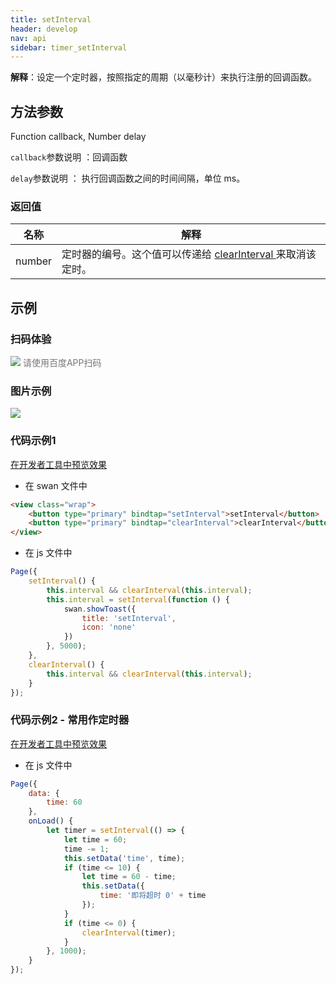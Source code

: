 ```yaml
---
title: setInterval
header: develop
nav: api
sidebar: timer_setInterval
---
```

 

**解释**：设定一个定时器，按照指定的周期（以毫秒计）来执行注册的回调函数。

 
## 方法参数

Function callback, Number delay

 `callback`参数说明 ：回调函数

 `delay`参数说明 ： 执行回调函数之间的时间间隔，单位 ms。 

### 返回值  

|名称|解释|
|--|--|
|number|定时器的编号。这个值可以传递给 <a href="https://smartprogram.baidu.com/docs/develop/api/open/timer_clearTimeout/">clearInterval </a>来取消该定时。|
## 示例

### 扫码体验

<div class='scan-code-container'>
    <img src="https://b.bdstatic.com/miniapp/assets/images/doc_demo/fragment_timer.png" class="demo-qrcode-image" />
    <font color=#777 12px>请使用百度APP扫码</font>
</div>

###  图片示例  


<div class="m-doc-custom-examples">
    <div class="m-doc-custom-examples-correct">
        <img src="https://b.bdstatic.com/miniapp/images/setInterval.gif">
    </div>
    <div class="m-doc-custom-examples-correct">
        <img src=" ">
    </div>
    <div class="m-doc-custom-examples-correct">
        <img src=" ">
    </div>     
</div>

###  代码示例1 

<a href="swanide://fragment/3a72e862b7e3d92d06fc64432513d1001574042023470" title="在开发者工具中预览效果" target="_self">在开发者工具中预览效果</a>

* 在 swan 文件中

```html
<view class="wrap">
    <button type="primary" bindtap="setInterval">setInterval</button>
    <button type="primary" bindtap="clearInterval">clearInterval</button>
</view>
```

* 在 js 文件中

```js
Page({
    setInterval() {
        this.interval && clearInterval(this.interval);
        this.interval = setInterval(function () {
            swan.showToast({
                title: 'setInterval',
                icon: 'none'
            })
        }, 5000);
    },
    clearInterval() {
        this.interval && clearInterval(this.interval);
    }
});
```

###  代码示例2 - 常用作定时器 

<a href="swanide://fragment/4859edf9b411e86a030adc618435db2a1575402921672" title="在开发者工具中预览效果" target="_self">在开发者工具中预览效果</a>

* 在 js 文件中

```js
Page({
    data: {
        time: 60
    },
    onLoad() {
        let timer = setInterval(() => {
            let time = 60;
            time -= 1;
            this.setData('time', time);
            if (time <= 10) {
                let time = 60 - time;
                this.setData({
                    time: '即将超时 0' + time
                });
            }
            if (time <= 0) {
                clearInterval(timer);
            }
        }, 1000);
    }
});
```